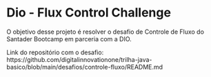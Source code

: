 # Dio - Flux Control Challenge

<p>O objetivo desse projeto é resolver o desafio de Controle de Fluxo do Santader Bootcamp em parceria com a DIO.</p>

<p>Link do repositório com o desafio:
    <a>https://github.com/digitalinnovationone/trilha-java-basico/blob/main/desafios/controle-fluxo/README.md</a>
</p>
